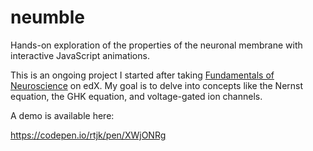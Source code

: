 # neumble

Hands-on exploration of the properties of the neuronal membrane with interactive JavaScript animations.

This is an ongoing project I started after taking [Fundamentals of Neuroscience](https://www.edx.org/course/fundamentals-of-neuroscience-part-1-the-electrical) on edX. My goal is to delve into concepts like the Nernst equation, the GHK equation, and voltage-gated ion channels.

A demo is available here:

https://codepen.io/rtjk/pen/XWjONRg
